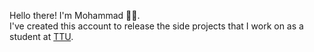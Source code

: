 Hello there! I'm Mohammad 👋🏻.  
I've created this account to release the side projects that I work on as a student at [TTU](http://www.ttu.edu.jo).

